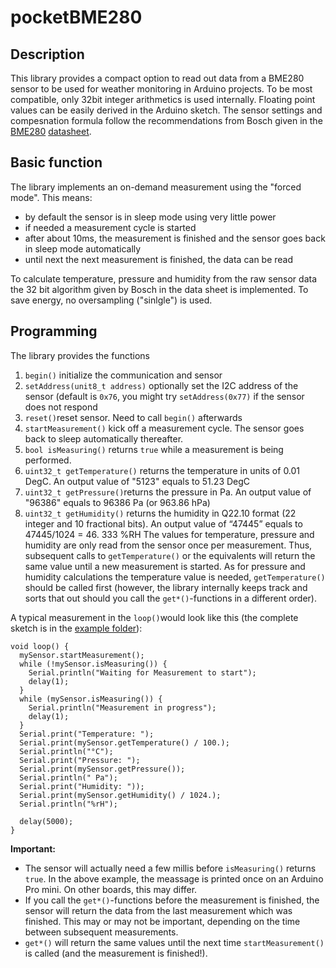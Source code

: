 # pocketBME280

## Description
This library provides a compact option to read out data from a BME280 sensor to be used for weather monitoring in Arduino projects. To be most compatible, only 32bit integer arithmetics is used internally. Floating point values can be easily derived in the Arduino sketch.
The sensor settings and compesnation formula follow the recommendations from Bosch given in the [BME280](https://www.bosch-sensortec.com/products/environmental-sensors/humidity-sensors-bme280/) [datasheet](https://www.bosch-sensortec.com/media/boschsensortec/downloads/datasheets/bst-bme280-ds002.pdf).

## Basic function
The library implements an on-demand measurement using the "forced mode". This means:

- by default the sensor is in sleep mode using very little power
- if needed a measurement cycle is started
- after about 10ms, the measurement is finished and the sensor goes back in sleep mode automatically
- until next the next measurement is finished, the data can be read

To calculate temperature, pressure and humidity from the raw sensor data the 32 bit algorithm given by Bosch in the data sheet is implemented. To save energy, no oversampling ("sinlgle") is used.

## Programming
The library provides the functions
1. `begin()` initialize the communication and sensor
2. `setAddress(unit8_t address)` optionally set the I2C address of the sensor (default is `0x76`, you might try `setAddress(0x77)` if the sensor does not respond
3. `reset()`reset sensor. Need to call `begin()` afterwards
4. `startMeasurement()` kick off a measurement cycle. The sensor goes back to sleep automatically thereafter.
5. `bool isMeasuring()` returns `true` while a measurement is being performed.
6. `uint32_t getTemperature()` returns the temperature in units of 0.01 DegC. An output value of "5123" equals to 51.23 DegC
7. `uint32_t getPressure()`returns the pressure in Pa. An output value of "96386" equals to 96386 Pa (or 963.86 hPa)
8. `uint32_t getHumidity()` returns the humidity in Q22.10 format (22 integer and 10 fractional bits). An output value of “47445” equals to 47445/1024 = 46. 333 %RH
The values for temperature, pressure and humidity are only read from the sensor once per measurement. Thus, subsequent calls to `getTemperature()` or the equivalents will return the same value until a new measurement is started. As for pressure and humidity calculations the temperature value is needed, `getTemperature()` should be called first (however, the library internally keeps track and sorts that out should you call the `get*()`-functions in a different order).

A typical measurement in the `loop()`would look like this (the complete sketch is in the [example folder](examples/Simple/Simple.ino)):
```
void loop() {
  mySensor.startMeasurement();
  while (!mySensor.isMeasuring()) {
    Serial.println("Waiting for Measurement to start");
    delay(1);
  }
  while (mySensor.isMeasuring()) {
    Serial.println("Measurement in progress");
    delay(1);
  }
  Serial.print("Temperature: ");
  Serial.print(mySensor.getTemperature() / 100.);
  Serial.println("°C");
  Serial.print("Pressure: ");
  Serial.print(mySensor.getPressure());
  Serial.println(" Pa");
  Serial.print("Humidity: "));
  Serial.print(mySensor.getHumidity() / 1024.);
  Serial.println("%rH");

  delay(5000);
}
```

**Important:** 
- The sensor will actually need a few millis before `isMeasuring()` returns `true`. In the above example, the meassage is printed once on an Arduino Pro mini. On other boards, this may differ.
- If you call the `get*()`-functions before the measurement is finished, the sensor will return the data from the last measurement which was finished. This may or may not be important, depending on the time between subsequent measurements.
- `get*()` will return the same values until the next time `startMeasurement()` is called (and the measurement is finished!).
